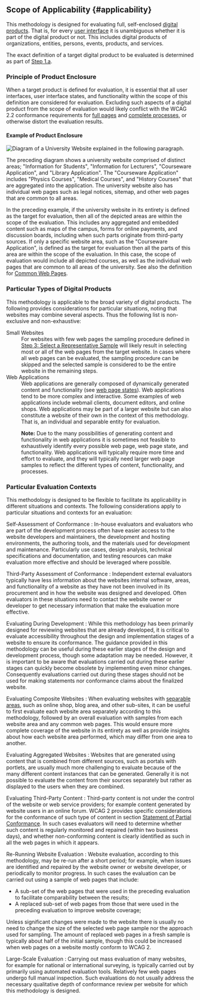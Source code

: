 ## Scope of Applicability {#applicability}

This methodology is designed for evaluating full, self-enclosed [digital products](#digital-product). That is, for every [user interface](#user-interface) it is unambiguous whether it is part of the digital product or not. This includes digital products of organizations, entities, persons, events, products, and services.

The exact definition of a target digital product to be evaluated is determined as part of [Step 1.a](#step1a).

### Principle of Product Enclosure

When a target product is defined for evaluation, it is essential that all user interfaces, user interface states, and functionality within the scope of this definition are considered for evaluation. Excluding such aspects of a digital product from the scope of evaluation would likely conflict with the WCAG 2.2 conformance requirements for [full pages](https://www.w3.org/TR/WCAG22/#cc2) and [complete processes](https://www.w3.org/TR/WCAG22/#cc3), or otherwise distort the evaluation results.

#### Example of Product Enclosure

![Diagram of a University Website explained in the following paragraph.](website.png)

The preceding diagram shows a university website comprised of distinct areas; "Information for Students", "Information for Lecturers", "Courseware Application", and "Library Application". The "Courseware Application" includes "Physics Courses", "Medical Courses", and "History Courses" that are aggregated into the application. The university website also has individual web pages such as legal notices, sitemap, and other web pages that are common to all areas.

In the preceding example, if the university website in its entirety is defined as the target for evaluation, then all of the depicted areas are within the scope of the evaluation. This includes any aggregated and embedded content such as maps of the campus, forms for online payments, and discussion boards, including when such parts originate from third-party sources. If only a specific website area, such as the "Courseware Application", is defined as the target for evaluation then all the parts of this area are within the scope of the evaluation. In this case, the scope of evaluation would include all depicted courses, as well as the individual web pages that are common to all areas of the university. See also the definition for [Common Web Pages](#common).

### Particular Types of Digital Products

This methodology is applicable to the broad variety of digital products. The following provides considerations for particular situations, noting that websites may combine several aspects. Thus the following list is non-exclusive and non-exhaustive:

<dl>

<dt>Small Websites</dt>
<dd>For websites with few web pages the sampling procedure defined in <a href="#step3">Step 3: Select a Representative Sample</a> will likely result in selecting most or all of the web pages from the target website. In cases where all web pages can be evaluated, the sampling procedure can be skipped and the selected sample is considered to be the entire website in the remaining steps.</dd>

<dt>Web Applications</dt>
<dd>Web applications are generally composed of dynamically generated content and functionality (see <a href="#states">web page states</a>). Web applications tend to be more complex and interactive. Some examples of web applications include webmail clients, document editors, and online shops. Web applications may be part of a larger website but can also constitute a website of their own in the context of this methodology. That is, an individual and separable entity for evaluation.

<strong>Note:</strong> Due to the many possibilities of generating content and functionality in web applications it is sometimes not feasible to exhaustively identify every possible web page, web page state, and functionality. Web applications will typically require more time and effort to evaluate, and they will typically need larger web page samples to reflect the different types of content, functionality, and processes.</dd>

</dl>

### Particular Evaluation Contexts

This methodology is designed to be flexible to facilitate its applicability in different situations and contexts. The following considerations apply to particular situations and contexts for an evaluation:

Self-Assessment of Conformance
: In-house evaluators and evaluators who are part of the development process often have easier access to the website developers and maintainers, the development and hosting environments, the authoring tools, and the materials used for development and maintenance. Particularly use cases, design analysis, technical specifications and documentation, and testing resources can make evaluation more effective and should be leveraged where possible.

Third-Party Assessment of Conformance
: Independent external evaluators typically have less information about the websites internal software, areas, and functionality of a website as they have not been involved in its procurement and in how the website was designed and developed. Often evaluators in these situations need to contact the website owner or developer to get necessary information that make the evaluation more effective.

Evaluating During Development
: While this methodology has been primarily designed for reviewing websites that are already developed, it is critical to evaluate accessibility throughout the design and implementation stages of a website to ensure its conformance. The guidance provided in this methodology can be useful during these earlier stages of the design and development process, though some adaptation may be needed. However, it is important to be aware that evaluations carried out during these earlier stages can quickly become obsolete by implementing even minor changes. Consequently evaluations carried out during these stages should not be used for making statements nor conformance claims about the finalized website.

Evaluating Composite Websites
: When evaluating websites with [separable areas](#separable), such as online shop, blog area, and other sub-sites, it can be useful to first evaluate each website area separately according to this methodology, followed by an overall evaluation with samples from each website area and any common web pages. This would ensure more complete coverage of the website in its entirety as well as provide insights about how each website area performed, which may differ from one area to another.

Evaluating Aggregated Websites
: Websites that are generated using content that is combined from different sources, such as portals with portlets, are usually much more challenging to evaluate because of the many different content instances that can be generated. Generally it is not possible to evaluate the content from their sources separately but rather as displayed to the users when they are combined.

Evaluating Third-Party Content
: Third-party content is not under the control of the website or web service providers; for example content generated by website users in an online forum. WCAG 2 provides specific considerations for the conformance of such type of content in section [Statement of Partial Conformance](https://www.w3.org/TR/WCAG22/#conformance-partial). In such cases evaluators will need to determine whether such content is regularly monitored and repaired (within two business days), and whether non-conforming content is clearly identified as such in all the web pages in which it appears.

Re-Running Website Evaluation
: Website evaluation, according to this methodology, may be re-run after a short period; for example, when issues are identified and repaired by the website owner or website developer, or periodically to monitor progress. In such cases the evaluation can be carried out using a sample of web pages that include:

*   A sub-set of the web pages that were used in the preceding evaluation to facilitate comparability between the results;
*   A replaced sub-set of web pages from those that were used in the preceding evaluation to improve website coverage;

Unless significant changes were made to the website there is usually no need to change the size of the selected web page sample nor the approach used for sampling. The amount of replaced web pages in a fresh sample is typically about half of the initial sample, though this could be increased when web pages on a website mostly conform to WCAG 2.

Large-Scale Evaluation
: Carrying out mass evaluation of many websites, for example for national or international surveying, is typically carried out by primarily using automated evaluation tools. Relatively few web pages undergo full manual inspection. Such evaluations do not usually address the necessary qualitative depth of conformance review per website for which this methodology is designed.